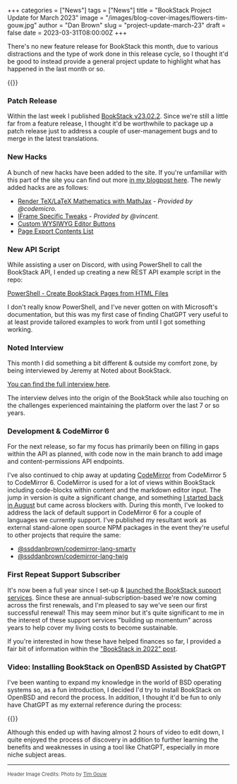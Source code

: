 +++
categories = ["News"]
tags = ["News"]
title = "BookStack Project Update for March 2023"
image = "/images/blog-cover-images/flowers-tim-gouw.jpg"
author = "Dan Brown"
slug = "project-update-march-23"
draft = false
date = 2023-03-31T08:00:00Z
+++

There's no new feature release for BookStack this month, due to various distractions
and the type of work done in this release cycle, so I thought it'd be good to instead provide
a general project update to highlight what has happened in the last month or so.

{{<toc>}}

### Patch Release

Within the last week I published [BookStack v23.02.2](https://github.com/BookStackApp/BookStack/releases/tag/v23.02.2).
Since we're still a little far from a feature release, I thought it'd be worthwhile to package up a patch release
just to address a couple of user-management bugs and to merge in the latest translations.

### New Hacks

A bunch of new hacks have been added to the site.
If you're unfamiliar with this part of the site you can find out more [in my blogpost here](/blog/hacks-on-the-site/).
The newly added hacks are as follows:

- [Render TeX/LaTeX Mathematics with MathJax](/hacks/mathjax-tex/) - *Provided by @codemicro.*
- [IFrame Specific Tweaks](/hacks/iframe-specific-tweaks/) - *Provided by @vincent.*
- [Custom WYSIWYG Editor Buttons](/hacks/wysiwyg-custom-buttons/)
- [Page Export Contents List](/hacks/page-export-contents/)

### New API Script

While assisting a user on Discord, with using PowerShell to call the BookStack API, I ended up
creating a new REST API example script in the repo:

[PowerShell - Create BookStack Pages from HTML Files](https://github.com/BookStackApp/api-scripts/tree/main/powershell-files-to-pages)

I don't really know PowerShell, and I've never gotten on with Microsoft's documentation, but this was my first case
of finding ChatGPT very useful to at least provide tailored examples to work from until I got something working.

### Noted Interview

This month I did something a bit different & outside my comfort zone, by being interviewed
by Jeremy at Noted about BookStack.

[You can find the full interview here](https://noted.lol/dev-debrief-bookstack/).

The interview delves into the origin of the BookStack while also touching on the challenges
experienced maintaining the platform over the last 7 or so years.

### Development & CodeMirror 6

For the next release, so far my focus has primarily been on filling in gaps within the API as planned,
with code now in the main branch to add image and content-permissions API endpoints.

I've also continued to chip away at updating [CodeMirror](https://codemirror.net/) from CodeMirror 5 to CodeMirror 6.
CodeMirror is used for a lot of views within BookStack including code-blocks within content and the markdown editor input.
The jump in version is quite a significant change, and something [I started back in August](https://github.com/BookStackApp/BookStack/pull/3617)
but came across blockers with. During this month, I've looked to address the lack of default support in CodeMirror 6 for a couple of
languages we currently support. I've published my resultant work as external stand-alone open source NPM packages
in the event they're useful to other projects that require the same:

- [@ssddanbrown/codemirror-lang-smarty](https://www.npmjs.com/package/@ssddanbrown/codemirror-lang-smarty)
- [@ssddanbrown/codemirror-lang-twig](https://www.npmjs.com/package/@ssddanbrown/codemirror-lang-twig)

### First Repeat Support Subscriber

It's now been a full year since I set-up & [launched the BookStack support services](/blog/bookstack-support-services/).
Since these are annual-subscription-based we're now coming across the first renewals,
and I'm pleased to say we've seen our first successful renewal! This may seem minor but it's
quite significant to me in the interest of these support services "building up momentum"
across years to help cover my living costs to become sustainable.

If you're interested in how these have helped finances so far, I provided
a fair bit of information within the ["BookStack in 2022" post](/blog/bookstack-in-2022/#project-funding--support-services).

### Video: Installing BookStack on OpenBSD Assisted by ChatGPT

I've been wanting to expand my knowledge in the world of BSD operating systems
so, as a fun introduction, I decided I'd try to install BookStack on OpenBSD and
record the process. In addition, I thought it'd be fun to only have ChatGPT as my
external reference during the process:

{{<yt Qs2c20DpgbI>}}

Although this ended up with having almost 2 hours of video to edit down, I quite
enjoyed the process of discovery in addition to further learning the benefits and
weaknesses in using a tool like ChatGPT, especially in more niche subject areas.

---

<span style="font-size: 0.8em;opacity:0.8;">Header Image Credits: <span>Photo by <a href="https://www.pexels.com/@punttim/">Tim Gouw</a></span></span>